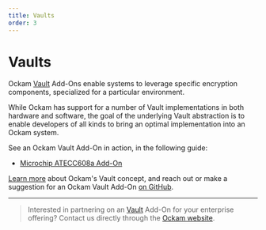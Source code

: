```yaml
---
title: Vaults
order: 3
---
```


# Vaults 

Ockam [Vault](/learn/concepts/vaults/) Add-Ons enable systems to leverage specific encryption components, specialized for a 
particular environment.

While Ockam has support for a number of Vault implementations in both hardware and software, the 
goal of the underlying Vault abstraction is to enable developers of all kinds to bring an optimal 
implementation into an Ockam system.

See an Ockam Vault Add-On in action, in the following guide:
- [Microchip ATECC608a Add-On](/learn/how-to-guides/using-add-ons/vaults/microchip/)

[Learn more](/learn/concepts/add-ons/vaults/) about Ockam's Vault concept, and reach out or make a 
suggestion for an Ockam Vault Add-On [on GitHub](https://github.com/ockam-network/ockam/discussions/624).

---

> Interested in partnering on an [Vault](/learn/concepts/vaults/) Add-On for your enterprise offering? Contact us directly through the [Ockam website](https://ockam.io).